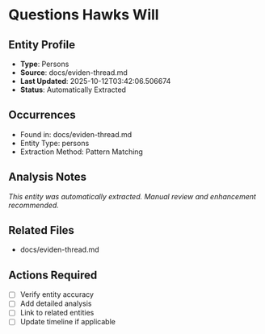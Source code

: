 # Questions Hawks Will

## Entity Profile
- **Type**: Persons
- **Source**: docs/eviden-thread.md
- **Last Updated**: 2025-10-12T03:42:06.506674
- **Status**: Automatically Extracted

## Occurrences
- Found in: docs/eviden-thread.md
- Entity Type: persons
- Extraction Method: Pattern Matching

## Analysis Notes
*This entity was automatically extracted. Manual review and enhancement recommended.*

## Related Files
- docs/eviden-thread.md

## Actions Required
- [ ] Verify entity accuracy
- [ ] Add detailed analysis
- [ ] Link to related entities
- [ ] Update timeline if applicable
